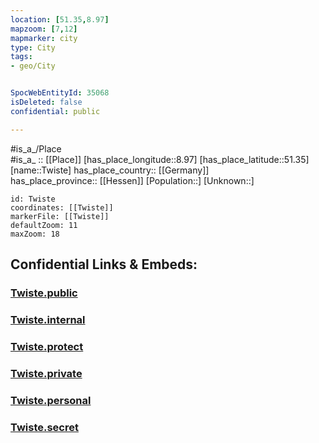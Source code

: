 ```yaml
---
location: [51.35,8.97] 
mapzoom: [7,12] 
mapmarker: city 
type: City
tags:
- geo/City


SpocWebEntityId: 35068
isDeleted: false
confidential: public

---
```

#is_a_/Place  
#is_a_ :: [[Place]] 
[has_place_longitude::8.97] 
[has_place_latitude::51.35] 
[name::Twiste] 
has_place_country:: [[Germany]]  
has_place_province:: [[Hessen]] 
[Population::] 
[Unknown::] 


```leaflet
id: Twiste
coordinates: [[Twiste]] 
markerFile: [[Twiste]] 
defaultZoom: 11 
maxZoom: 18
```


## Confidential Links & Embeds: 

### [Twiste.public](/_public/\Earth\Continent\Europe\Europe~Central\Germany\Germany~West\Hessen\counties~Hessen\Waldeck-Frankenberg\cities~Waldeck-Frankenbg\Bad_Arolsen\boroughs~ArolsenTwiste.public.md) 

### [Twiste.internal](/_internal/\Earth\Continent\Europe\Europe~Central\Germany\Germany~West\Hessen\counties~Hessen\Waldeck-Frankenberg\cities~Waldeck-Frankenbg\Bad_Arolsen\boroughs~ArolsenTwiste.internal.md) 

### [Twiste.protect](/_protect/\Earth\Continent\Europe\Europe~Central\Germany\Germany~West\Hessen\counties~Hessen\Waldeck-Frankenberg\cities~Waldeck-Frankenbg\Bad_Arolsen\boroughs~ArolsenTwiste.protect.md) 

### [Twiste.private](/_private/\Earth\Continent\Europe\Europe~Central\Germany\Germany~West\Hessen\counties~Hessen\Waldeck-Frankenberg\cities~Waldeck-Frankenbg\Bad_Arolsen\boroughs~ArolsenTwiste.private.md) 

### [Twiste.personal](/_personal/\Earth\Continent\Europe\Europe~Central\Germany\Germany~West\Hessen\counties~Hessen\Waldeck-Frankenberg\cities~Waldeck-Frankenbg\Bad_Arolsen\boroughs~ArolsenTwiste.personal.md) 

### [Twiste.secret](/_secret/\Earth\Continent\Europe\Europe~Central\Germany\Germany~West\Hessen\counties~Hessen\Waldeck-Frankenberg\cities~Waldeck-Frankenbg\Bad_Arolsen\boroughs~ArolsenTwiste.secret.md)

